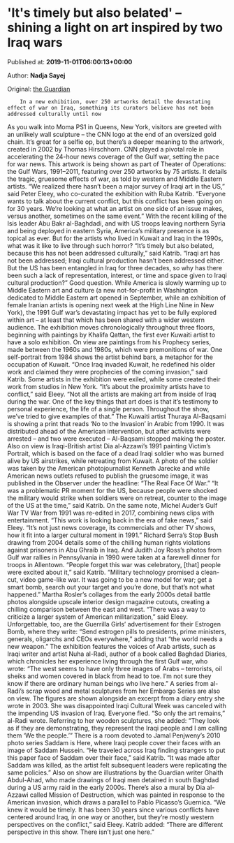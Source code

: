 
# 'It's timely but also belated' – shining a light on art inspired by two Iraq wars

Published at: **2019-11-01T06:00:13+00:00**

Author: **Nadja Sayej**

Original: [the Guardian](https://www.theguardian.com/artanddesign/2019/nov/01/iraq-war-gulf-wars-art-moma-psi-new-york)


        In a new exhibition, over 250 artworks detail the devastating effect of war on Iraq, something its curators believe has not been addressed culturally until now
      
As you walk into Moma PS1 in Queens, New York, visitors are greeted with an unlikely wall sculpture – the CNN logo at the end of an oversized gold chain.
It’s great for a selfie op, but there’s a deeper meaning to the artwork, created in 2002 by Thomas Hirschhorn. CNN played a pivotal role in accelerating the 24-hour news coverage of the Gulf war, setting the pace for war news.
This artwork is being shown as part of Theater of Operations: the Gulf Wars, 1991–2011, featuring over 250 artworks by 75 artists. It details the tragic, gruesome effects of war, as told by western and Middle Eastern artists.
“We realized there hasn’t been a major survey of Iraqi art in the US,” said Peter Eleey, who co-curated the exhibition with Ruba Katrib. “Everyone wants to talk about the current conflict, but this conflict has been going on for 30 years. We’re looking at what an artist on one side of an issue makes, versus another, sometimes on the same event.”
With the recent killing of the Isis leader Abu Bakr al-Baghdadi, and with US troops leaving northern Syria and being deployed in eastern Syria, America’s military presence is as topical as ever. But for the artists who lived in Kuwait and Iraq in the 1990s, what was it like to live through such horror?
“It’s timely but also belated, because this has not been addressed culturally,” said Katrib. “Iraqi art has not been addressed; Iraqi cultural production hasn’t been addressed either. But the US has been entangled in Iraq for three decades, so why has there been such a lack of representation, interest, or time and space given to Iraqi cultural production?”
Good question. While America is slowly warming up to Middle Eastern art and culture (a new not-for-profit in Washington dedicated to Middle Eastern art opened in September, while an exhibition of female Iranian artists is opening next week at the High Line Nine in New York), the 1991 Gulf war’s devastating impact has yet to be fully explored within art – at least that which has been shared with a wider western audience.
The exhibition moves chronologically throughout three floors, beginning with paintings by Khalifa Qattan, the first ever Kuwaiti artist to have a solo exhibition. On view are paintings from his Prophecy series, made between the 1960s and 1980s, which were premonitions of war. One self-portrait from 1984 shows the artist behind bars, a metaphor for the occupation of Kuwait.
“Once Iraq invaded Kuwait, he redefined his older work and claimed they were prophecies of the coming invasion,” said Katrib.
Some artists in the exhibition were exiled, while some created their work from studios in New York. “It’s about the proximity artists have to conflict,” said Eleey. “Not all the artists are making art from inside of Iraq during the war. One of the key things that art does is that it’s testimony to personal experience, the life of a single person. Throughout the show, we’ve tried to give examples of that.”
The Kuwaiti artist Thuraya Al-Baqsami is showing a print that reads ‘No to the Invasion’ in Arabic from 1990. It was distributed ahead of the American intervention, but after activists were arrested – and two were executed – Al-Baqsami stopped making the poster.
Also on view is Iraqi-British artist Dia al-Azzawi’s 1991 painting Victim’s Portrait, which is based on the face of a dead Iraqi soldier who was burned alive by US airstrikes, while retreating from Kuwait. A photo of the soldier was taken by the American photojournalist Kenneth Jarecke and while American news outlets refused to publish the gruesome image, it was published in the Observer under the headline: “The Real Face Of War.”
“It was a problematic PR moment for the US, because people were shocked the military would strike when soldiers were on retreat, counter to the image of the US at the time,” said Katrib.
On the same note, Michel Auder’s Gulf War TV War from 1991 was re-edited in 2017, combining news clips with entertainment. “This work is looking back in the era of fake news,” said Eleey. “It’s not just news coverage, its commercials and other TV shows, how it fit into a larger cultural moment in 1991.”
Richard Serra’s Stop Bush drawing from 2004 details some of the chilling human rights violations against prisoners in Abu Ghraib in Iraq. And Judith Joy Ross’s photos from Gulf war rallies in Pennsylvania in 1990 were taken at a farewell dinner for troops in Allentown.
“People forget this war was celebratory, [that] people were excited about it,” said Katrib. “Military technology promised a clean-cut, video game-like war. It was going to be a new model for war; get a smart bomb, search out your target and you’re done, but that’s not what happened.”
Martha Rosler’s collages from the early 2000s detail battle photos alongside upscale interior design magazine cutouts, creating a chilling comparison between the east and west. “There was a way to criticize a larger system of American militarization,” said Eleey.
Unforgettable, too, are the Guerrilla Girls’ advertisement for their Estrogen Bomb, where they write: “Send estrogen pills to presidents, prime ministers, generals, oligarchs and CEOs everywhere,” adding that “the world needs a new weapon.”
The exhibition features the voices of Arab artists, such as Iraqi writer and artist Nuha al-Radi, author of a book called Baghdad Diaries, which chronicles her experience living through the first Gulf war, who wrote: “The west seems to have only three images of Arabs – terrorists, oil sheiks and women covered in black from head to toe. I’m not sure they know if there are ordinary human beings who live here.”
A series from al-Radi’s scrap wood and metal sculptures from her Embargo Series are also on view. The figures are shown alongside an excerpt from a diary entry she wrote in 2003. She was disappointed Iraqi Cultural Week was canceled with the impending US invasion of Iraq. Everyone fled. “So only the art remains,” al-Radi wrote. Referring to her wooden sculptures, she added: “They look as if they are demonstrating, they represent the Iraqi people and I am calling them ‘We the people.’”
There is a room devoted to Jamal Penjweny’s 2010 photo series Saddam is Here, where Iraqi people cover their faces with an image of Saddam Hussein. “He traveled across Iraq finding strangers to put this paper face of Saddam over their face,” said Katrib. “It was made after Saddam was killed, as the artist felt subsequent leaders were replicating the same policies.”
Also on show are illustrations by the Guardian writer Ghaith Abdul-Ahad, who made drawings of Iraqi men detained in south Baghdad during a US army raid in the early 2000s. There’s also a mural by Dia al-Azzawi called Mission of Destruction, which was painted in response to the American invasion, which draws a parallel to Pablo Picasso’s Guernica.
“We knew it would be timely. It has been 30 years since various conflicts have centered around Iraq, in one way or another, but they’re mostly western perspectives on the conflict,” said Eleey.
Katrib added: “There are different perspective in this show. There isn’t just one here.”
